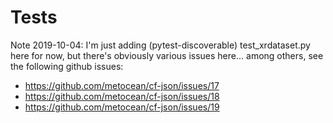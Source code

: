 # Tests

Note 2019-10-04: I'm just adding (pytest-discoverable) test_xrdataset.py here
for now, but there's obviously various issues here... among others, see the
following github issues:

  - https://github.com/metocean/cf-json/issues/17
  - https://github.com/metocean/cf-json/issues/18
  - https://github.com/metocean/cf-json/issues/19
